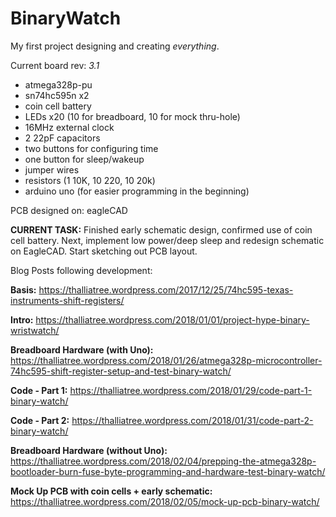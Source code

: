 # BinaryWatch
My first project designing and creating *everything*. 

Current board rev: *3.1*

  * atmega328p-pu
  * sn74hc595n x2
  * coin cell battery
  * LEDs x20 (10 for breadboard, 10 for mock thru-hole)
  * 16MHz external clock
  * 2 22pF capacitors
  * two buttons for configuring time
  * one button for sleep/wakeup
  * jumper wires
  * resistors (1 10K, 10 220, 10 20k)
  * arduino uno (for easier programming in the beginning)

PCB designed on: eagleCAD



**CURRENT TASK:** Finished early schematic design, confirmed use of coin cell battery. Next, implement low power/deep sleep and redesign schematic on EagleCAD. Start sketching out PCB layout.

Blog Posts following development:

**Basis:**   https://thalliatree.wordpress.com/2017/12/25/74hc595-texas-instruments-shift-registers/

**Intro:**   https://thalliatree.wordpress.com/2018/01/01/project-hype-binary-wristwatch/

**Breadboard Hardware (with Uno):**   https://thalliatree.wordpress.com/2018/01/26/atmega328p-microcontroller-74hc595-shift-register-setup-and-test-binary-watch/

**Code - Part 1:**   https://thalliatree.wordpress.com/2018/01/29/code-part-1-binary-watch/

**Code - Part 2:**   https://thalliatree.wordpress.com/2018/01/31/code-part-2-binary-watch/

**Breadboard Hardware (without Uno):** https://thalliatree.wordpress.com/2018/02/04/prepping-the-atmega328p-bootloader-burn-fuse-byte-programming-and-hardware-test-binary-watch/

**Mock Up PCB with coin cells + early schematic:** https://thalliatree.wordpress.com/2018/02/05/mock-up-pcb-binary-watch/
